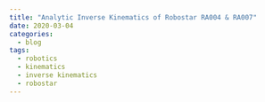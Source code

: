 ```yaml
---
title: "Analytic Inverse Kinematics of Robostar RA004 & RA007"
date: 2020-03-04
categories:
  - blog
tags:
  - robotics
  - kinematics
  - inverse kinematics
  - robostar
---
```

